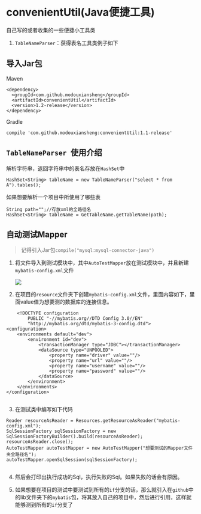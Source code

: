 # convenientUtil(Java便捷工具)

自己写的或者收集的一些便捷小工具类

1. `TableNameParser`：获得表名工具类例子如下

## 导入Jar包

Maven

```
<dependency>
  <groupId>com.github.modouxiansheng</groupId>
  <artifactId>convenientUtil</artifactId>
  <version>1.2-release</version>
</dependency>
```

Gradle

```
compile 'com.github.modouxiansheng:convenientUtil:1.1-release'

```

## `TableNameParser `使用介绍

解析字符串，返回字符串中的表名存放在`HashSet`中

```
HashSet<String> tableName = new TableNameParser("select * from A").tables();

```

如果想要解析一个项目中所使用了哪些表

```
String path="";//存放xml的全路径名
HashSet<String> tableName = GetTableName.getTableName(path);

```

## 自动测试Mapper

> 记得引入Jar包`compile("mysql:mysql-connector-java")`


1. 将文件导入到测试模块中，其中`AutoTestMapper`放在测试模块中，并且新建`mybatis-config.xml`文件
	
	![](https://ws4.sinaimg.cn/large/006tNbRwly1fxov5vfgjyj30bo0bh0tj.jpg)

2. 在项目的`resource`文件夹下创建`mybatis-config.xml`文件，里面内容如下，里面value值为想要测的数据库的连接信息。
	
```
	<!DOCTYPE configuration
        PUBLIC "-//mybatis.org//DTD Config 3.0//EN"
        "http://mybatis.org/dtd/mybatis-3-config.dtd">
<configuration>
    <environments default="dev">
        <environment id="dev">
            <transactionManager type="JDBC"></transactionManager>
            <dataSource type="UNPOOLED">
                <property name="driver" value=""/>
                <property name="url" value=""/>
                <property name="username" value=""/>
                <property name="password" value=""/>
            </dataSource>
        </environment>
    </environments>
</configuration>
	
```
	
3. 在测试类中编写如下代码

```
Reader resourceAsReader = Resources.getResourceAsReader("mybatis-config.xml");
SqlSessionFactory sqlSessionFactory = new SqlSessionFactoryBuilder().build(resourceAsReader);
resourceAsReader.close();
AutoTestMapper autoTestMapper = new AutoTestMapper("想要测试的Mapper文件夹全路径名");
autoTestMapper.openSqlSession(sqlSessionFactory); 
	
```
	
4. 然后会打印出执行成功的Sql，执行失败的Sql。如果失败的话会有原因。

5. 如果想要在项目的测试中要测试到所有的`if`分支的话，那么就引入在`github`中的lib文件夹下的`mybatis`包，将其放入自己的项目中，然后进行引用，这样就能够测到所有的`if`分支了
